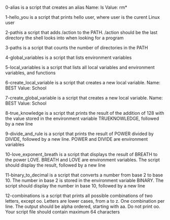 0-alias is a script that creates an alias Name: ls  Value: rm*

1-hello_you is a script that prints hello user, where user is the curent  Linux user

2-pathis a script that adds /action to the PATH. /action should be the last directory the shell looks into when looking for a program

3-paths is a script that counts the number of directories in the PATH

4-global_variables is a script that lists environment variables 

5-local_variables is a script that lists all local variables and environment variables, and functions

6-create_local_variable is a script that creates a new local variable. Name: BEST  Value: School

7-create_global_variable is a script that creates a new local variable. Name: BEST  Value: School  

8-true_knowledge is a script that prints the result of the addition of 128 with the value stored in the environment variable TRUEKNOWLEDGE, followed by a new line 

9-divide_and_rule is a script that prints the result of POWER divided by DIVIDE, followed by a new line. POWER and DIVIDE are environment variables

10-love_exponent_breath is a script that displays the result of BREATH to the power LOVE. BREATH and LOVE are environment variables. The script should display the result, followed by a new line

11-binary_to_decimal is a script that converts a number from base 2 to base 10. The number in base 2 is stored in the environment variable BINARY. The script should display the number in base 10, followed by a new line

12-combinations is a script that prints all possible combinations of two letters, except oo. Letters are lower cases, from a to z. One combination per line. The output should be alpha ordered, starting with aa. Do not print oo. Your script file should contain maximum 64 characters 
